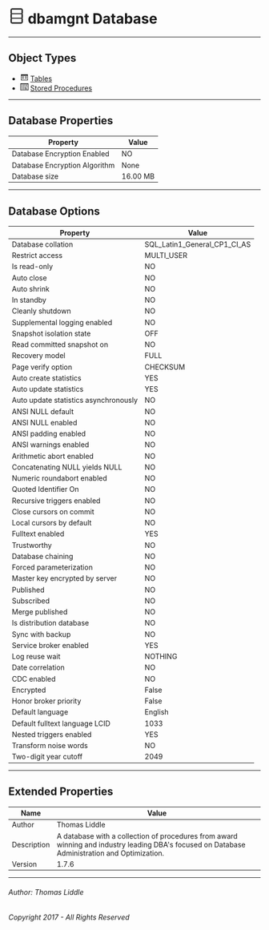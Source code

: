 #### 

# ![Database](images/ntDatabase.png) dbamgnt Database

---

## <a name="#objecttypes"></a>Object Types

* ![Tables](Images/Table.png) [Tables](Tables/Tables.md)
* ![Stored Procedures](Images/StoredProcedure.png) [Stored Procedures](Programmability/Stored_Procedures/Stored_Procedures.md)


---

## <a name="#dbproperties"></a>Database Properties

| Property | Value |
|---|---|
| Database Encryption Enabled | NO |
| Database Encryption Algorithm | None |
| Database size | 16.00 MB |


---

## <a name="#dboptions"></a>Database Options

| Property | Value |
|---|---|
| Database collation | SQL_Latin1_General_CP1_CI_AS |
| Restrict access | MULTI_USER |
| Is read-only | NO |
| Auto close | NO |
| Auto shrink | NO |
| In standby | NO |
| Cleanly shutdown | NO |
| Supplemental logging enabled | NO |
| Snapshot isolation state | OFF |
| Read committed snapshot on | NO |
| Recovery model | FULL |
| Page verify option | CHECKSUM |
| Auto create statistics | YES |
| Auto update statistics | YES |
| Auto update statistics asynchronously | NO |
| ANSI NULL default | NO |
| ANSI NULL enabled | NO |
| ANSI padding enabled | NO |
| ANSI warnings enabled | NO |
| Arithmetic abort enabled | NO |
| Concatenating NULL yields NULL | NO |
| Numeric roundabort enabled | NO |
| Quoted Identifier On | NO |
| Recursive triggers enabled | NO |
| Close cursors on commit | NO |
| Local cursors by default | NO |
| Fulltext enabled | YES |
| Trustworthy | NO |
| Database chaining | NO |
| Forced parameterization | NO |
| Master key encrypted by server | NO |
| Published | NO |
| Subscribed | NO |
| Merge published | NO |
| Is distribution database | NO |
| Sync with backup | NO |
| Service broker enabled | YES |
| Log reuse wait | NOTHING |
| Date correlation | NO |
| CDC enabled | NO |
| Encrypted | False |
| Honor broker priority | False |
| Default language | English |
| Default fulltext language LCID | 1033 |
| Nested triggers enabled | YES |
| Transform noise words | NO |
| Two-digit year cutoff | 2049 |


---

## <a name="#extendedproperties"></a>Extended Properties

| Name | Value |
|---|---|
| Author | Thomas Liddle |
| Description | A database with a collection of procedures from award winning and industry leading DBA's focused on Database Administration and Optimization. |
| Version | 1.7.6 |


---

###### Author:  Thomas Liddle

###### Copyright 2017 - All Rights Reserved